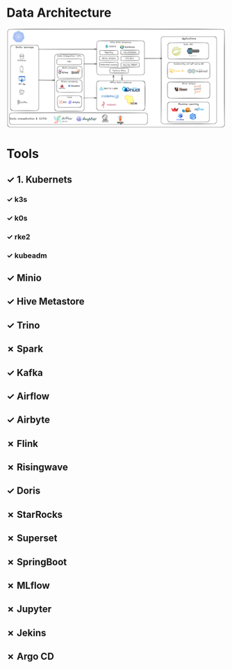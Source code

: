 # Data Architecture

![Architecture](./architecture.png)

# Tools

## &check; 1. Kubernets
### &check; k3s
### &check; k0s
### &check; rke2
### &check; kubeadm

## &check; Minio
## &check; Hive Metastore
## &check; Trino
## &cross; Spark
## &check; Kafka
## &check; Airflow
## &check; Airbyte
## &cross; Flink
## &cross; Risingwave
## &check; Doris
## &cross; StarRocks
## &cross; Superset
## &cross; SpringBoot
## &cross; MLflow
## &cross; Jupyter
## &cross; Jekins
## &cross; Argo CD

